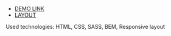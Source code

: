 - [DEMO LINK](https://anastasiia-nahaiska.github.io/layout-museum/)
- [LAYOUT](https://www.figma.com/file/HL3XGt5ZatvJoYBhOaWY5x/museum-prototype?node-id=323%3A1957)

Used technologies: HTML, CSS, SASS, BEM, Responsive layout
